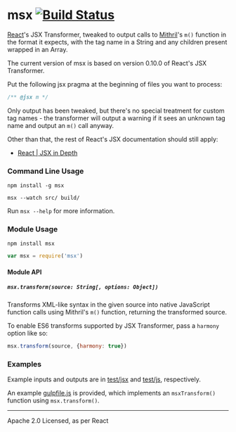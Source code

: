 # msx [![Build Status](https://secure.travis-ci.org/insin/msx.png?branch=master)](http://travis-ci.org/insin/msx)

[React](http://facebook.github.io/react/)'s JSX Transformer, tweaked to output
calls to [Mithril](http://lhorie.github.io/mithril/)'s `m()` function in the
format it expects, with the tag name in a String and any children present
wrapped in an Array.

The current version of msx is based on version 0.10.0 of React's JSX Transformer.

Put the following jsx pragma at the beginning of files you want to process:

```javascript
/** @jsx m */
```

Only output has been tweaked, but there's no special treatment for custom tag
names - the transformer will output a warning if it sees an unknown tag name
and output an `m()` call anyway.

Other than that, the rest of React's JSX documentation should still apply:

* [React | JSX in Depth](http://facebook.github.io/react/docs/jsx-in-depth.html)

### Command Line Usage

```
npm install -g msx
```

```
msx --watch src/ build/
```

Run `msx --help` for more information.

### Module Usage

```
npm install msx
```

```javascript
var msx = require('msx')
```

#### Module API

##### `msx.transform(source: String[, options: Object])`

Transforms XML-like syntax in the given source into native JavaScript function
calls using Mithril's `m()` function, returning the transformed source.

To enable ES6 transforms supported by JSX Transformer, pass a `harmony` option
like so:

```javascript
msx.transform(source, {harmony: true})
```

### Examples

Example inputs and outputs are in [test/jsx](https://github.com/insin/msx/tree/master/test/jsx)
and [test/js](https://github.com/insin/msx/tree/master/test/js), respectively.

An example [gulpfile.js](https://github.com/insin/msx/blob/master/gulpfile.js) is
provided, which implements an `msxTransform()` function using `msx.transform()`.

---

Apache 2.0 Licensed, as per React
